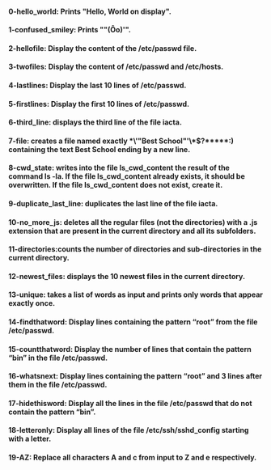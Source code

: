 #### 0-hello_world: Prints "Hello, World on display".   
#### 1-confused_smiley: Prints ""(Ôo)'".   
#### 2-hellofile: Display the content of the /etc/passwd file.   
#### 3-twofiles: Display the content of /etc/passwd and /etc/hosts.   
#### 4-lastlines: Display the last 10 lines of /etc/passwd.   
#### 5-firstlines: Display the first 10 lines of /etc/passwd.   
#### 6-third_line: displays the third line of the file iacta.   
#### 7-file: creates a file named exactly \*\\'"Best School"\'\\*$\?\*\*\*\*\*:) containing the text Best School ending by a new line.   
#### 8-cwd_state: writes into the file ls_cwd_content the result of the command ls -la. If the file ls_cwd_content already exists, it should be overwritten. If the file ls_cwd_content does not exist, create it.   
#### 9-duplicate_last_line: duplicates the last line of the file iacta.   
#### 10-no_more_js: deletes all the regular files (not the directories) with a .js extension that are present in the current directory and all its subfolders.   
#### 11-directories:counts the number of directories and sub-directories in the current directory.   
#### 12-newest_files: displays the 10 newest files in the current directory.   
#### 13-unique: takes a list of words as input and prints only words that appear exactly once.   
#### 14-findthatword: Display lines containing the pattern “root” from the file /etc/passwd.   
#### 15-countthatword: Display the number of lines that contain the pattern “bin” in the file /etc/passwd.   
#### 16-whatsnext: Display lines containing the pattern “root” and 3 lines after them in the file /etc/passwd.   
#### 17-hidethisword: Display all the lines in the file /etc/passwd that do not contain the pattern “bin”.   
#### 18-letteronly: Display all lines of the file /etc/ssh/sshd_config starting with a letter.   
#### 19-AZ: Replace all characters A and c from input to Z and e respectively.   
